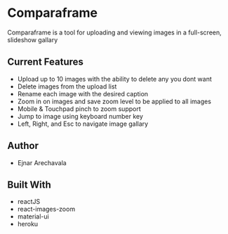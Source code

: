 # Comparaframe

Comparaframe is a tool for uploading and viewing images in a full-screen, slideshow gallary


## Current Features
* Upload up to 10 images with the ability to delete any you dont want
* Delete images from the upload list
* Rename each image with the desired caption
* Zoom in on images and save zoom level to be applied to all images
* Mobile & Touchpad pinch to zoom support
* Jump to image using keyboard number key
* Left, Right, and Esc to navigate image gallary


## Author
* Ejnar Arechavala

## Built With
* reactJS
* react-images-zoom
* material-ui
* heroku
